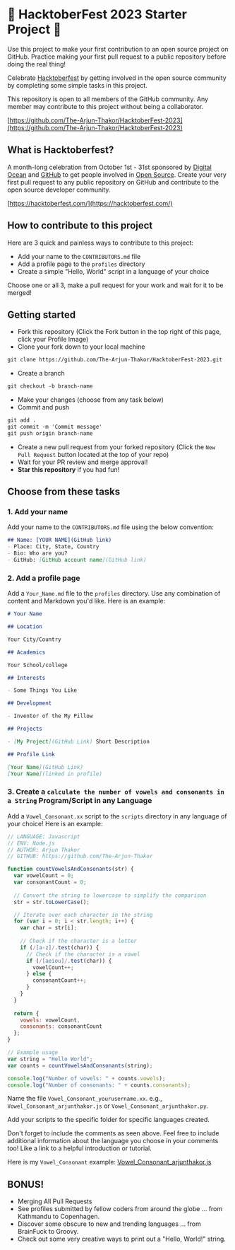 # 🌱 HacktoberFest 2023 Starter Project 🌱
 
Use this project to make your first contribution to an open source project on GitHub. Practice making your first pull request to a public repository before doing the real thing!

Celebrate [Hacktoberfest](https://hacktoberfest.digitalocean.com/) by getting involved in the open source community by completing some simple tasks in this project.

This repository is open to all members of the GitHub community. Any member may contribute to this project without being a collaborator.

[https://github.com/The-Arjun-Thakor/HacktoberFest-2023](https://github.com/The-Arjun-Thakor/HacktoberFest-2023)

## What is Hacktoberfest?
A month-long celebration from October 1st - 31st sponsored by [Digital Ocean](https://hacktoberfest.com/) and [GitHub](https://dev.to/this-is-learning/hacktoberfest-2023-is-almost-there-get-ready-4ifb) to get people involved in [Open Source](https://github.com/open-source). Create your very first pull request to any public repository on GitHub and contribute to the open source developer community.

[https://hacktoberfest.com/](https://hacktoberfest.com/)

## How to contribute to this project
Here are 3 quick and painless ways to contribute to this project:

* Add your name to the `CONTRIBUTORS.md` file
* Add a profile page to the `profiles` directory
* Create a simple "Hello, World" script in a language of your choice

Choose one or all 3, make a pull request for your work and wait for it to be merged!

## Getting started
* Fork this repository (Click the Fork button in the top right of this page, click your Profile Image)
* Clone your fork down to your local machine

```markdown
git clone https://github.com/The-Arjun-Thakor/HacktoberFest-2023.git
```

* Create a branch

```markdown
git checkout -b branch-name
```

* Make your changes (choose from any task below)
* Commit and push

```markdown
git add .
git commit -m 'Commit message'
git push origin branch-name
```

* Create a new pull request from your forked repository (Click the `New Pull Request` button located at the top of your repo)
* Wait for your PR review and merge approval!
* __Star this repository__ if you had fun!

## Choose from these tasks
### 1. Add your name
Add your name to the `CONTRIBUTORS.md` file using the below convention:

```markdown
## Name: [YOUR NAME](GitHub link)
- Place: City, State, Country
- Bio: Who are you?
- GitHub: [GitHub account name](GitHub link)
```

### 2. Add a profile page
Add a `Your_Name.md` file to the `profiles` directory. Use any combination of content and Markdown you'd like. Here is an example:

```markdown
# Your Name

## Location

Your City/Country

## Academics

Your School/college

## Interests

- Some Things You Like

## Development

- Inventor of the My Pillow

## Projects

- [My Project](GitHub Link) Short Description

## Profile Link

[Your Name](GitHub Link)
[Your Name](linked in profile)
```

### 3. Create a `calculate the number of vowels and consonants in a String` Program/Script in any Language
Add a `Vowel_Consonant.xx` script to the `scripts` directory in any language of your choice! Here is an example:

```Javascript
// LANGUAGE: Javascript
// ENV: Node.js
// AUTHOR: Arjun Thakor
// GITHUB: https://github.com/The-Arjun-Thakor

function countVowelsAndConsonants(str) {
  var vowelCount = 0;
  var consonantCount = 0;
  
  // Convert the string to lowercase to simplify the comparison
  str = str.toLowerCase();

  // Iterate over each character in the string
  for (var i = 0; i < str.length; i++) {
    var char = str[i];
    
    // Check if the character is a letter
    if (/[a-z]/.test(char)) {
      // Check if the character is a vowel
      if (/[aeiou]/.test(char)) {
        vowelCount++;
      } else {
        consonantCount++;
      }
    }
  }
  
  return {
    vowels: vowelCount,
    consonants: consonantCount
  };
}

// Example usage
var string = "Hello World";
var counts = countVowelsAndConsonants(string);

console.log("Number of vowels: " + counts.vowels);
console.log("Number of consonants: " + counts.consonants);

```

Name the file `Vowel_Consonant_yourusername.xx`. e.g., `Vowel_Consonant_arjunthakor.js` or `Vowel_Consonant_arjunthakor.py`.

Add your scripts to the specific folder for specific languages created. 

Don't forget to include the comments as seen above. Feel free to include additional information about the language you choose in your comments too! Like a link to a helpful introduction or tutorial. 

Here is my `Vowel_Consonant` example: [Vowel_Consonant_arjunthakor.js](https://github.com/he-Arjun-Thakor/hacktoberfest/blob/master/scripts/Vowel_Consonant_arjunthakor.js)

## BONUS!
* Merging All Pull Requests
* See profiles submitted by fellow coders from around the globe ... from Kathmandu to Copenhagen.
* Discover some obscure to new and trending languages ... from BrainFuck to Groovy.
* Check out some very creative ways to print out a "Hello, World!" string.


